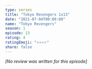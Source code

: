 ```yaml
---
type: series
title: "Tokyo Revengers 1x13"
date: "2021-07-04T00:00:00"
name: "Tokyo Revengers"
season: 1
episode: 13
rating: 4
ratingEmoji: "⭐️⭐️⭐️⭐️"
share: false
---
```


*[No review was written for this episode]*

